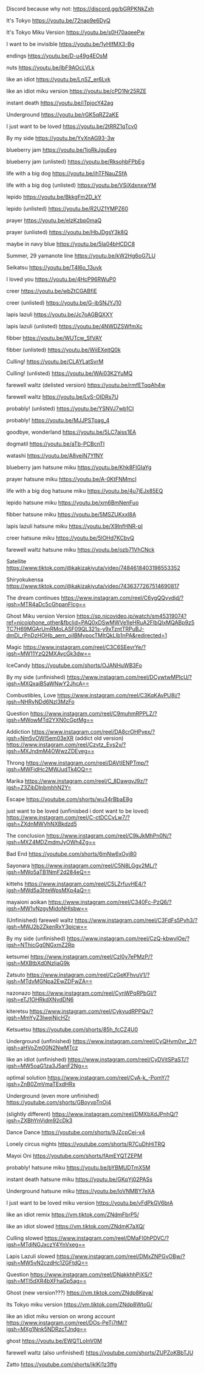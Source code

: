 Discord because why not: https://discord.gg/bGRPKNkZxh


It's Tokyo
https://youtu.be/72nap9e6DyQ

It's Tokyo Miku Version
https://youtu.be/s0H70aqeePw

I want to be invisible
https://youtu.be/1yHIfMX3-Bg

endings
https://youtu.be/D-u49g4EOsM

nuts
https://youtu.be/IbF9AOcLVLk

like an idiot
https://youtu.be/LnSZ_er6Lvk

like an idiot miku version
https://youtu.be/cPD1Nr25RZE

instant death
https://youtu.be/iTpjocY42ag

Underground 
https://youtu.be/rGK5qRZ2aKE

I just want to be loved
https://youtu.be/2tRRZ1qTcv0

By my side
https://youtu.be/YvXnAG93-3w

blueberry jam
https://youtu.be/1joRkJguEeg

blueberry jam (unlisted)
https://youtu.be/RksohbFPbEg

life with a big dog 
https://youtu.be/ihTFNauZSfA

life with a big dog (unlisted)
https://youtu.be/VSjXdxnxwYM

lepido
https://youtu.be/BkkgFm2D_kY

lepido (unlisted)
https://youtu.be/R2UZ1YMPZ60

prayer
https://youtu.be/eIzKzbp0maQ

prayer (unlisted)
https://youtu.be/HbJDgsY3k8Q

maybe in navy blue
https://youtu.be/5Ia04bHCDC8

Summer, 29 yamanote line
https://youtu.be/kW2Hg6oG7LU

Seikatsu
https://youtu.be/T4I6o_13uyk

I loved you
https://youtu.be/4HcP96RWuP0

creer
https://youtu.be/wbZtCGABfiE

creer (unlisted)
https://youtu.be/G-ibSNJYJ10

lapis lazuli
https://youtu.be/Jc7oAGBQXXY

lapis lazuli (unlisted)
https://youtu.be/4NWDZSWfmXc

fibber
https://youtu.be/WUTcw_SfVAY

fibber (unlisted)
https://youtu.be/WiiEXejtQ0k

Culling!
https://youtu.be/CLAYLatSvrM

Culling! (unlisted)
https://youtu.be/WAi03K2YuMQ

farewell waltz (delisted version)
https://youtu.be/rmfETqqAh4w

farewell waltz
https://youtu.be/LvS-OIDRs7U

probably! (unlisted)
https://youtu.be/YSNVJ7wb1CI

probably!
https://youtu.be/MJJPSTpag_4

goodbye, wonderland
https://youtu.be/5LC7aiss1EA

dogmatil
https://youtu.be/aTb-PCBcnTI

watashi
https://youtu.be/A8veiN7YfNY

blueberry jam hatsune miku
https://youtu.be/Khk8FIGIaYg

prayer hatsune miku 
https://youtu.be/A-0KtFNMmcI

life with a big dog hatsune miku
https://youtu.be/4u7jEJx85EQ

lepido hatsune miku
https://youtu.be/xm6BmNenFuo

fibber hatsune miku
https://youtu.be/5MSZUKxxI8A

lapis lazuli hatsune miku 
https://youtu.be/X9lnfHNR-pI

creer hatsune miku
https://youtu.be/5lOHd7KCbvQ

farewell waltz hatsune miku
https://youtu.be/ozb71VhCNck

Satellite
https://www.tiktok.com/@kakizakiyuta/video/7484618403198553352

Shiryokukensa
https://www.tiktok.com/@kakizakiyuta/video/7436377267514690817

The dream continues
https://www.instagram.com/reel/C6ygQQyvdjd/?igsh=MTR4aDc5cGhpanFlcg==

Ghost Miku version Version
https://sp.nicovideo.jp/watch/sm45319074?ref=nicoiphone_other&fbclid=PAQ0xDSwMWVe1leHRuA2FlbQIxMQABp9z5TC7H69MGArUmRMoLASF09QL321s-y9xTzntTRPuBJ-dmDi_rPnDzHOHb_aem_oiIBMypocTMltQkLIb1nPA&redirected=1

Magic
https://www.instagram.com/reel/C3C6SEevrYe/?igsh=MW11YzQ2MXAycGk3dw==

IceCandy
https://youtube.com/shorts/OJANHuWB3Fo

By my side (unfinished) 
https://www.instagram.com/reel/DCywtwMPIcU/?igsh=MXQxajB5aWNwY2JhcA==

Combustibles, Love
https://www.instagram.com/reel/C3KqKAvPU8j/?igsh=NHRyNDd6Nzl3MzFo

Question 
https://www.instagram.com/reel/C9muhmRPPLZ/?igsh=MWowMTd2YXN0cGptMg==

Addiction 
https://www.instagram.com/reel/DA8crOHPyex/?igsh=Nm5vOWI5em03eXR
(addict old version)
https://www.instagram.com/reel/Czvtz_Evs2v/?igsh=MXJndmM4OWwzZDEyeg==

Throng https://www.instagram.com/reel/DAVtIENPTmp/?igsh=MWFidHc2MWJudTk4OQ==

Marika https://www.instagram.com/reel/C_8DawgvJ9z/?igsh=Z3ZibDlnbmhhN2Y=

Escape
https://youtube.com/shorts/wu34rBbaE8g

just want to be loved (unfinisbed i dont want to be loved)
https://www.instagram.com/reel/C-ctDCCvLw7/?igsh=ZXdnMWVhNXBkdzd5

The conclusion
https://www.instagram.com/reel/C9kJkMhPn0N/?igsh=MXZ4MDZmdmJyOWh4Zg==

Bad End
https://youtube.com/shorts/6mNw6xOyi80

Sayonara
https://www.instagram.com/reel/C5N8LGgv2ML/?igsh=MWo5aTB1NmF2d284eQ==

kittehs
https://www.instagram.com/reel/C5LZrfuvHE4/?igsh=MWd5a3hteWpsMXp4aQ==

mayaioni aoikan
https://www.instagram.com/reel/C340Fc-PzQ6/?igsh=MW1vNzgyMjdoNHlsbw==

(Unfinished) farewell waltz
https://www.instagram.com/reel/C3FdFs5Pvh3/?igsh=MWJ2b2ZkenRxY3picw==

By my side (unfinished)
https://www.instagram.com/reel/CzQ-kbwvlOe/?igsh=NThicGg0NGxmZ2Rp

ketsumei
https://www.instagram.com/reel/CzI0y7ePMzP/?igsh=MXBtbXd0NzljaG9k

Zatsuto
https://www.instagram.com/reel/CzGeKFhvuV1/?igsh=MTdvMGNpa2EwZDFwZA==

nazonazo
https://www.instagram.com/reel/CynWPqRPbGl/?igsh=eTJ1OHRkdXNvdDN6

kiteretsu
https://www.instagram.com/reel/CykyudRPPQx/?igsh=MmYyZ3lwejNjcHZr

Ketsuetsu
https://youtube.com/shorts/85h_fcCZ4U0

Underground (unfinished)
https://www.instagram.com/reel/CyQHvm0vr_2/?igsh=aHVoZm00N2NwMTcz

like an idiot (unfinished)
https://www.instagram.com/reel/CyDVitSPaST/?igsh=MW5oaG1za3J5anF2Ng==

optimal solution
https://www.instagram.com/reel/CyA-k_-PomY/?igsh=ZnB0ZmVmaTExdHRx

Underground (even more unfinished)
https://youtube.com/shorts/GBoyvpTnOj4

(slightly different) https://www.instagram.com/reel/DMXbXdJPnhQ/?igsh=ZXBhYnVjdm92cDk3 

Dance Dance
https://youtube.com/shorts/9JZcpCei-v4

Lonely circus nights
https://youtube.com/shorts/R7CuDhHiTRQ

Mayoi Oni
https://youtube.com/shorts/fAmEYQTZEPM

probably! hatsune miku
https://youtu.be/bYBMUDTmX5M

instant death hatsune miku
https://youtu.be/GKqYj02PASs

Underground hatsune miku
https://youtu.be/loVNMBY7eXA

I just want to be loved miku version
https://youtu.be/vFdPkGV6brA

like an idiot remix
https://vm.tiktok.com/ZNdmFbrP5/

like an idiot slowed
https://vm.tiktok.com/ZNdmK7aXQ/

Culling slowed
https://www.instagram.com/reel/DMaFI0hPDVC/?igsh=MTdjNGJxczY4YnVxeg==

Lapis Lazuli slowed
https://www.instagram.com/reel/DMxZNPGvOBw/?igsh=MW5vN2czdHc1ZGFtdQ==

Question
https://www.instagram.com/reel/DNakkhhPiXS/?igsh=MTl5dXR4bXFhaGp5ag==

Ghost (new version???)
https://vm.tiktok.com/ZNdp8Keya/

Its Tokyo miku version
https://vm.tiktok.com/ZNdp8WtoG/

like an idiot miku version on wrong account
https://www.instagram.com/reel/DOs-PeTj7tM/?igsh=MXg1Nnk5NDRzcTJndg==

ghost
https://youtu.be/EWQTLoInV0M

farewell waltz (also unfinished)
https://youtube.com/shorts/ZUPZoKBbTJU

Zatto
https://youtube.com/shorts/jklKi1z3ffg
